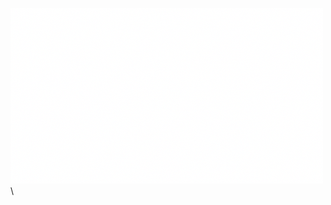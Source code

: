 [<img src="https://raw.githubusercontent.com/emilgeorgemathew/emilgeorgemathew/master/intro.gif" alt="👋 Hi there! I'm (Emil)|https://www.linkedin.com/in/emilgeorgemathew/)" title="👋 Hi there! I'm (Emil)|https://www.linkedin.com/in/emilgeorgemathew/)"/>](https://www.linkedin.com/in/emilgeorgemathew/)\

<!--
**emilgeorgemathew/emilgeorgemathew** is a ✨ _special_ ✨ repository because its `README.md` (this file) appears on your GitHub profile.

Here are some ideas to get you started:

- 🔭 I’m currently working on ...
- 🌱 I’m currently learning ...
- 👯 I’m looking to collaborate on ...
- 🤔 I’m looking for help with ...
- 💬 Ask me about ...
- 📫 How to reach me: ...
- 😄 Pronouns: ...
- ⚡ Fun fact: ...
-->
